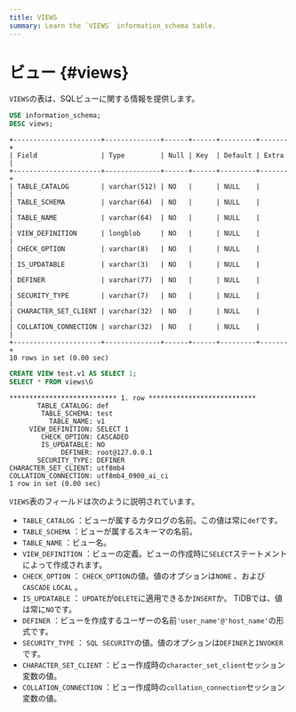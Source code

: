 ```yaml
---
title: VIEWS
summary: Learn the `VIEWS` information_schema table.
---
```


# ビュー {#views}

`VIEWS`の表は、SQLビューに関する情報を提供します。


```sql
USE information_schema;
DESC views;
```

```
+----------------------+--------------+------+------+---------+-------+
| Field                | Type         | Null | Key  | Default | Extra |
+----------------------+--------------+------+------+---------+-------+
| TABLE_CATALOG        | varchar(512) | NO   |      | NULL    |       |
| TABLE_SCHEMA         | varchar(64)  | NO   |      | NULL    |       |
| TABLE_NAME           | varchar(64)  | NO   |      | NULL    |       |
| VIEW_DEFINITION      | longblob     | NO   |      | NULL    |       |
| CHECK_OPTION         | varchar(8)   | NO   |      | NULL    |       |
| IS_UPDATABLE         | varchar(3)   | NO   |      | NULL    |       |
| DEFINER              | varchar(77)  | NO   |      | NULL    |       |
| SECURITY_TYPE        | varchar(7)   | NO   |      | NULL    |       |
| CHARACTER_SET_CLIENT | varchar(32)  | NO   |      | NULL    |       |
| COLLATION_CONNECTION | varchar(32)  | NO   |      | NULL    |       |
+----------------------+--------------+------+------+---------+-------+
10 rows in set (0.00 sec)
```


```sql
CREATE VIEW test.v1 AS SELECT 1;
SELECT * FROM views\G
```

```
*************************** 1. row ***************************
       TABLE_CATALOG: def
        TABLE_SCHEMA: test
          TABLE_NAME: v1
     VIEW_DEFINITION: SELECT 1
        CHECK_OPTION: CASCADED
        IS_UPDATABLE: NO
             DEFINER: root@127.0.0.1
       SECURITY_TYPE: DEFINER
CHARACTER_SET_CLIENT: utf8mb4
COLLATION_CONNECTION: utf8mb4_0900_ai_ci
1 row in set (0.00 sec)
```

`VIEWS`表のフィールドは次のように説明されています。

-   `TABLE_CATALOG` ：ビューが属するカタログの名前。この値は常に`def`です。
-   `TABLE_SCHEMA` ：ビューが属するスキーマの名前。
-   `TABLE_NAME` ：ビュー名。
-   `VIEW_DEFINITION` ：ビューの定義。ビューの作成時に`SELECT`ステートメントによって作成されます。
-   `CHECK_OPTION` ： `CHECK_OPTION`の値。値のオプションは`NONE` 、および`CASCADE` `LOCAL` 。
-   `IS_UPDATABLE` ： `UPDATE`が`DELETE`に適用できるか`INSERT`か。 TiDBでは、値は常に`NO`です。
-   `DEFINER` ：ビューを作成するユーザーの名前`'user_name'@'host_name'`の形式です。
-   `SECURITY_TYPE` ： `SQL SECURITY`の値。値のオプションは`DEFINER`と`INVOKER`です。
-   `CHARACTER_SET_CLIENT` ：ビュー作成時の`character_set_client`セッション変数の値。
-   `COLLATION_CONNECTION` ：ビュー作成時の`collation_connection`セッション変数の値。
